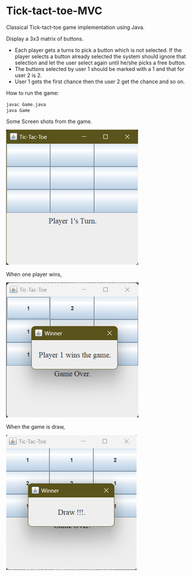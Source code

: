 # Tick-tact-toe-MVC
Classical Tick-tact-toe game implementation using Java.

Display a 3x3 matrix of buttons. 
- Each player gets a turns to pick a button which is not selected. If the player selects a button already selected the system should ignore that selection and let the user select again until he/she picks a free button. 
- The buttons selected by user 1 should be marked with a 1 and that for user 2 is 2. 
- User 1 gets the first chance then the user 2 get the chance and so on.

How to run the game:
``` 
javac Game.java 
java Game 
```

Some Screen shots from the game.

![Game Window](/assets/Game%20window.png)

When one player wins,

![Game Window](/assets/Player%20wins.png)

When the game is draw,

![Game Window](/assets/Draw.png)
